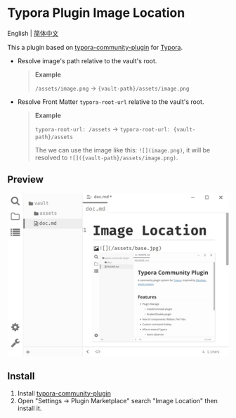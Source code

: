 # Typora Plugin Image Location

English | [简体中文](./README.zh-CN.md)

This a plugin based on [typora-community-plugin][core] for [Typora](https://typora.io).

- Resolve image's path relative to the vault's root.

  > **Example**
  >
  > `/assets/image.png` → `{vault-path}/assets/image.png`

- Resolve Front Matter `typora-root-url` relative to the vault's root.

  > **Example**
  >
  > `typora-root-url: /assets` → `typora-root-url: {vault-path}/assets`
  >
  > The we can use the image like this: `![](image.png)`, it will be resolved to `![]({vault-path}/assets/image.png)`.

## Preview

![](./docs/assets/base.jpg)

## Install

1. Install [typora-community-plugin][core]
2. Open "Settings -> Plugin Marketplace" search "Image Location" then install it.



[core]: https://github.com/typora-community-plugin/typora-community-plugin
